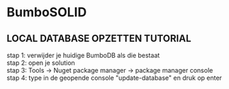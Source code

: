 # BumboSOLID

## LOCAL DATABASE OPZETTEN TUTORIAL
stap 1: verwijder je huidige BumboDB als die bestaat\
stap 2: open je solution\
stap 3: Tools -> Nuget package manager -> package manager console\
stap 4: type in de geopende console "update-database" en druk op enter
